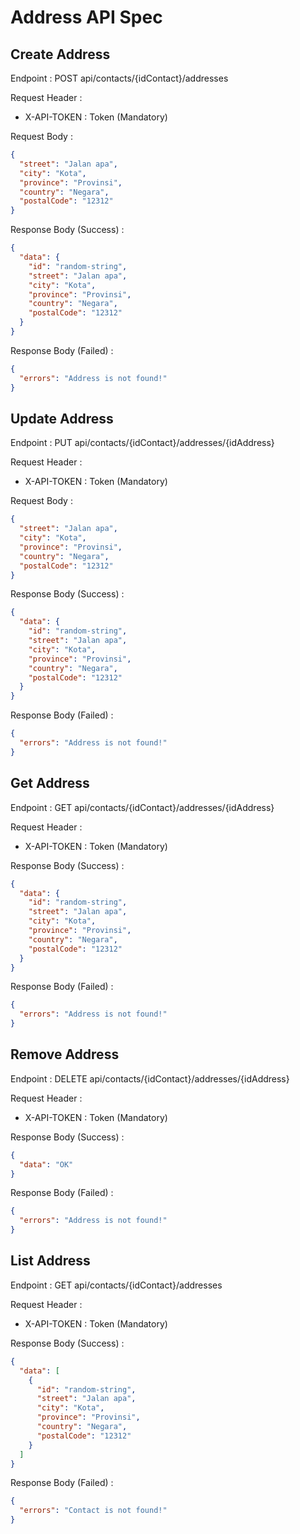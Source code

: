 # Address API Spec

## Create Address

Endpoint : POST api/contacts/{idContact}/addresses

Request Header :

- X-API-TOKEN : Token (Mandatory)

Request Body :

```json
{
  "street": "Jalan apa",
  "city": "Kota",
  "province": "Provinsi",
  "country": "Negara",
  "postalCode": "12312"
}
```

Response Body (Success) :

```json
{
  "data": {
    "id": "random-string",
    "street": "Jalan apa",
    "city": "Kota",
    "province": "Provinsi",
    "country": "Negara",
    "postalCode": "12312"
  }
}
```

Response Body (Failed) :

```json
{
  "errors": "Address is not found!"
}
```

## Update Address

Endpoint : PUT api/contacts/{idContact}/addresses/{idAddress}

Request Header :

- X-API-TOKEN : Token (Mandatory)

Request Body :

```json
{
  "street": "Jalan apa",
  "city": "Kota",
  "province": "Provinsi",
  "country": "Negara",
  "postalCode": "12312"
}
```

Response Body (Success) :

```json
{
  "data": {
    "id": "random-string",
    "street": "Jalan apa",
    "city": "Kota",
    "province": "Provinsi",
    "country": "Negara",
    "postalCode": "12312"
  }
}
```

Response Body (Failed) :

```json
{
  "errors": "Address is not found!"
}
```

## Get Address

Endpoint : GET api/contacts/{idContact}/addresses/{idAddress}

Request Header :

- X-API-TOKEN : Token (Mandatory)

Response Body (Success) :

```json
{
  "data": {
    "id": "random-string",
    "street": "Jalan apa",
    "city": "Kota",
    "province": "Provinsi",
    "country": "Negara",
    "postalCode": "12312"
  }
}
```

Response Body (Failed) :

```json
{
  "errors": "Address is not found!"
}
```

## Remove Address

Endpoint : DELETE api/contacts/{idContact}/addresses/{idAddress}

Request Header :

- X-API-TOKEN : Token (Mandatory)

Response Body (Success) :

```json
{
  "data": "OK"
}
```

Response Body (Failed) :

```json
{
  "errors": "Address is not found!"
}
```

## List Address

Endpoint : GET api/contacts/{idContact}/addresses

Request Header :

- X-API-TOKEN : Token (Mandatory)

Response Body (Success) :

```json
{
  "data": [
    {
      "id": "random-string",
      "street": "Jalan apa",
      "city": "Kota",
      "province": "Provinsi",
      "country": "Negara",
      "postalCode": "12312"
    }
  ]
}
```

Response Body (Failed) :

```json
{
  "errors": "Contact is not found!"
}
```
